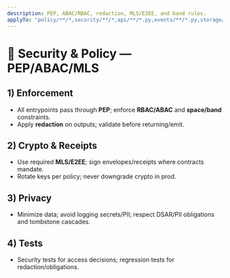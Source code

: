 ```yaml
---
description: PEP, ABAC/RBAC, redaction, MLS/E2EE, and band rules.
applyTo: "policy/**/*,security/**/*,api/**/*.py,events/**/*.py,storage/**/*.py"
---
```

# 🔐 Security & Policy — PEP/ABAC/MLS

## 1) Enforcement
- All entrypoints pass through **PEP**; enforce **RBAC/ABAC** and **space/band** constraints.
- Apply **redaction** on outputs; validate before returning/emit.

## 2) Crypto & Receipts
- Use required **MLS/E2EE**; sign envelopes/receipts where contracts mandate.
- Rotate keys per policy; never downgrade crypto in prod.

## 3) Privacy
- Minimize data; avoid logging secrets/PII; respect DSAR/PII obligations and tombstone cascades.

## 4) Tests
- Security tests for access decisions; regression tests for redaction/obligations.
